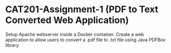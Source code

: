 # CAT201-Assignment-1 (PDF to Text Converted Web Application)
Setup Apache webserver inside a Docker container. Create a web application 
to allow users to convert a .pdf file to .txt file using Java PDFBox library. 
